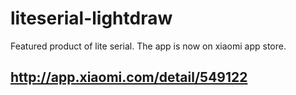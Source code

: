 # liteserial-lightdraw
Featured product of lite serial.
The app is now on xiaomi app store.
## http://app.xiaomi.com/detail/549122


